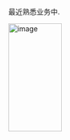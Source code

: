 最近熟悉业务中.

<img width="106" height="216" alt="image" src="https://github.com/user-attachments/assets/db15dc46-e0bd-4ad6-ad5a-9ff3e6187a15" />
